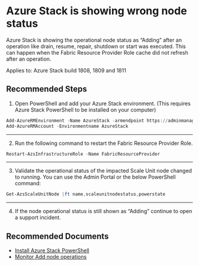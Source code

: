 <properties
    pageTitle="Azure Stack is showing wrong node status"
    description="Azure Stack showing node status permanent as adding"
    service="microsoft.azurestack"
    resource="azurestack"
    authors="troettinger"
    ms.author="thoroet"
    displayOrder=""
    selfHelpType="generic"
    supportTopicIds=""
    resourceTags=""
    productPesIds=""
    cloudEnvironments="public"
    articleId="azurestack-operator-nodestatus"
/>

# Azure Stack is showing wrong node status

Azure Stack is showing the operational node status as “Adding” after an operation like drain, resume, repair, shutdown or start was executed.
This can happen when the Fabric Resource Provider Role cache did not refresh after an operation. 

Applies to: Azure Stack build 1808, 1809 and 1811

## **Recommended Steps**

1. Open PowerShell and add your Azure Stack environment. (This requires Azure Stack PowerShell to be installed on your computer)

 ```powershell
Add-AzureRMEnvironment -Name AzureStack -armendpoint https://adminmanagement.local.azurestack.external
Add-AzureRMAccount -Environmentname AzureStack
```
*****

2. Run the following command to restart the Fabric Resource Provider Role.

```powershell
Restart-AzsInfrastructureRole -Name FabricResourceProvider
```
*****

3. Validate the operational status of the impacted Scale Unit node changed to running. You can use the Admin Portal or the below PowerShell command:
```powershell
Get-AzsScaleUnitNode |ft name,scaleunitnodestatus,powerstate
```
*****

4. If the node operational status is still shown as “Adding” continue to open a support incident.


## **Recommended Documents**

- [Install Azure Stack PowerShell](https://docs.microsoft.com/azure-stack/operator/azure-stack-powershell-install)
- [Monitor Add node operations](https://docs.microsoft.com/azure-stack/operator/azure-stack-add-scale-node#monitor-add-node-operations)